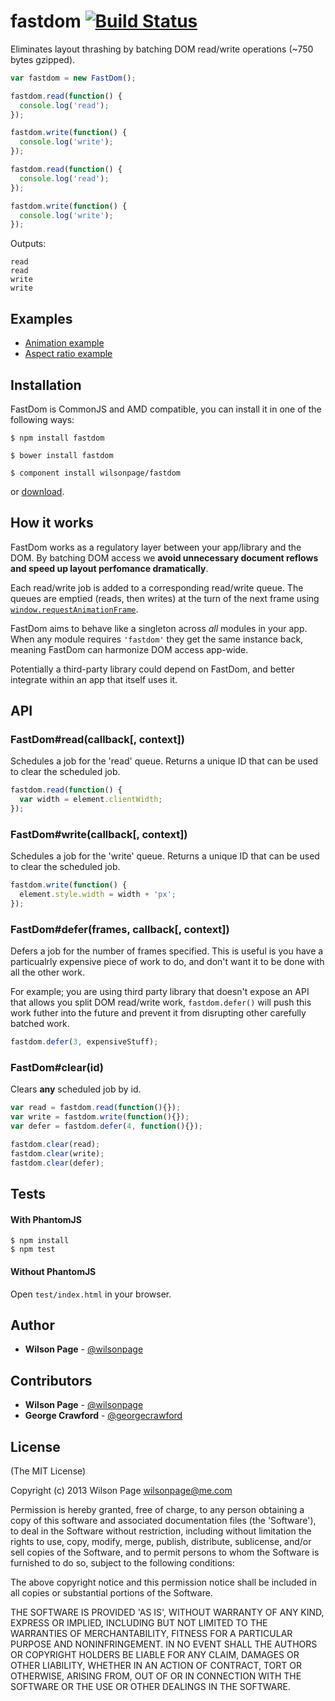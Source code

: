 # fastdom [![Build Status](https://travis-ci.org/wilsonpage/fastdom.png?branch=master)](https://travis-ci.org/wilsonpage/fastdom)

Eliminates layout thrashing by batching DOM read/write operations (~750 bytes gzipped).

```js
var fastdom = new FastDom();

fastdom.read(function() {
  console.log('read');
});

fastdom.write(function() {
  console.log('write');
});

fastdom.read(function() {
  console.log('read');
});

fastdom.write(function() {
  console.log('write');
});
```

Outputs:

```
read
read
write
write
```

## Examples

- [Animation example](http://wilsonpage.github.io/fastdom/examples/animation.html)
- [Aspect ratio example](http://wilsonpage.github.io/fastdom/examples/aspect-ratio.html)

## Installation

FastDom is CommonJS and AMD compatible, you can install it in one of the following ways:

```
$ npm install fastdom
```
```
$ bower install fastdom
```
```
$ component install wilsonpage/fastdom
```
or [download](http://github.com/wilsonpage/fastdom/raw/master/index.js).

## How it works

FastDom works as a regulatory layer between your app/library and the DOM. By batching DOM access we **avoid unnecessary document reflows and speed up layout perfomance dramatically**.

Each read/write job is added to a corresponding read/write queue. The queues are emptied (reads, then writes) at the turn of the next frame using [`window.requestAnimationFrame`](https://developer.mozilla.org/en-US/docs/Web/API/window.requestAnimationFrame).

FastDom aims to behave like a singleton across *all* modules in your app. When any module requires `'fastdom'` they  get the same instance back, meaning FastDom can harmonize DOM access app-wide.

Potentially a third-party library could depend on FastDom, and better integrate within an app that itself uses it.

## API

### FastDom#read(callback[, context])

Schedules a job for the 'read' queue. Returns a unique ID that can be used to clear the scheduled job.

```js
fastdom.read(function() {
  var width = element.clientWidth;
});
```

### FastDom#write(callback[, context])

Schedules a job for the 'write' queue. Returns a unique ID that can be used to clear the scheduled job.

```js
fastdom.write(function() {
  element.style.width = width + 'px';
});
```

### FastDom#defer(frames, callback[, context])

Defers a job for the number of frames specified. This is useful is you have a particualrly expensive piece of work to do, and don't want it to be done with all the other work.

For example; you are using third party library that doesn't expose an API that allows you split DOM read/write work, `fastdom.defer()` will push this work futher into the future and prevent it from disrupting other carefully batched work.

```js
fastdom.defer(3, expensiveStuff);
```

### FastDom#clear(id)

Clears **any** scheduled job by id.

```js
var read = fastdom.read(function(){});
var write = fastdom.write(function(){});
var defer = fastdom.defer(4, function(){});

fastdom.clear(read);
fastdom.clear(write);
fastdom.clear(defer);
```

## Tests

#### With PhantomJS

```
$ npm install
$ npm test
```

#### Without PhantomJS

Open `test/index.html` in your browser.

## Author

- **Wilson Page** - [@wilsonpage](http://github.com/wilsonpage)

## Contributors

- **Wilson Page** - [@wilsonpage](http://github.com/wilsonpage)
- **George Crawford** - [@georgecrawford](http://github.com/georgecrawford)

## License

(The MIT License)

Copyright (c) 2013 Wilson Page <wilsonpage@me.com>

Permission is hereby granted, free of charge, to any person obtaining a copy of this software and associated documentation files (the 'Software'), to deal in the Software without restriction, including without limitation the rights to use, copy, modify, merge, publish, distribute, sublicense, and/or sell copies of the Software, and to permit persons to whom the Software is furnished to do so, subject to the following conditions:

The above copyright notice and this permission notice shall be included in all copies or substantial portions of the Software.

THE SOFTWARE IS PROVIDED 'AS IS', WITHOUT WARRANTY OF ANY KIND, EXPRESS OR IMPLIED, INCLUDING BUT NOT LIMITED TO THE WARRANTIES OF MERCHANTABILITY, FITNESS FOR A PARTICULAR PURPOSE AND NONINFRINGEMENT. IN NO EVENT SHALL THE AUTHORS OR COPYRIGHT HOLDERS BE LIABLE FOR ANY CLAIM, DAMAGES OR OTHER LIABILITY, WHETHER IN AN ACTION OF CONTRACT, TORT OR OTHERWISE, ARISING FROM, OUT OF OR IN CONNECTION WITH THE SOFTWARE OR THE USE OR OTHER DEALINGS IN THE SOFTWARE.